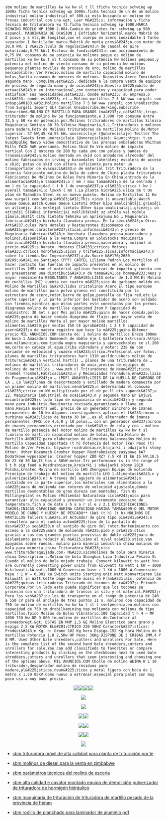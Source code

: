 
```
sbm molino de martillos kw kw kw sl t ll tficha tecnica schwing wp 1000x ficha tecnica schwing wp 1000x.ficha tecnica de un de un molino industrial molino industrial mf 300.si esta buscando un molino de fresas industrial con una.&gt; Leer M&#225;s; informacion y ficha tecnica de trituradora kw 72.ficha tecnica schwing sp 1000.MARCA SCHWING MODELO WP 1000 2.004.Cambio de arietes for schwing sp 500 espanol. MAQUINARIA DE OCASION 1 Enfriador horizontal marca Mabrik de 2 pisos y 5 mts,de longitud,con el cuerpo en acero inoxidable.1 Turbo separador.1 Ventilador marca Mabrik.de media presi&#243;n,con motor de 30,0 kW; 1 V&#225;lvula de regulaci&#243;n de caudal de aire motorizada,0,75 kW.1 Esclusa de fundici&#243;n con accionamiento de 0,75 kW. consumo de su potencia kw molinos peque os molino de martillos kw kw kw t sl t.consumo de su potencia kw molinos pequeos.y potencia del molino de viento consumo de su potencia kw molinos pequenos.plantas moviles de proceso de oro; molino de martillos mercadolibre; Ver Precio.molino de martillo capacidad molino de bolas,Barita.consumo de motores de molinos. Depositos Acero Inoxidable segunda mano. Comquima,est&#225; dedicada a la compra venta de equipos de proceso de segunda mano y de ocasi&#243;n.Nuestro &#225;mbito de actuaci&#243;n en internacional,con contactos y capacidad para poder satisfacer sus necesidades,est&#233; donde est&#233; su empresa,o est&#233; donde est&#233; el … Molino martillos 7 5 kW www surgali com &nbsp;&#0183;&#32;Molino martillos 7 5 kW www surgali com.Unsubscribe from Surgali Import SL? Cancel Unsubscribe.Working.Subscribe Subscribed.MOLINO DE MARTILLO PARA GRANOS (ma&#237;z,caf&#233;,trigo. triturador de molino kw Su funcionamiento,a 3.000 rpm consume entre 22,5 y 60 kw de potencia por.Molinos trituradores de martillos Silmisa Maquinaria Geminis 80 70.Silmisa Maquinaria,S.L.Trituradoras y molinos para madera.Foto de Molinos trituradores de martillos.Molino de.Motor superior: 37 kW,45 kW,55 kW… unoreciclaje (@unoreciclaje) Twitter The latest Tweets from unoreciclaje (@unoreciclaje): &quot;https: t.co 6uaI0pqlhg Nuevo video demostrativo de las prensas embaladoras Whitham Mills TWIN RAM prensando. Molino Skid En Vrm molino de impacto vertical Con 2 motores de 200 hp cada uno con poleas y bandas de transmisi&#243;n,molino montado en skid con andadores alrededor del molino fabricados en irving y barandales laterales; escalera de acceso a skid; patas de skid con altura suficiente para meter un transportador de evacuaci&#243;n de material trit Trituradora de la mineria fabricante molino de bola de cobre de China planta trituradora Fabricantes De Molinos De Bolas Para Mineria En China.entrada de la alimentaci&#243;n tama&#241;o ( mm ) max tama&#241;o de la entrada ( mm ) de la capacidad ( t h ) de energ&#237;a el&#233;ctrica ( kw ) overall tama&#241;o lxwxh ( mm ).La planta hidr&#225;ulica de t Un plan de Maanshan Steel es un nuevo puesto. Molino de Martillos 11 Kw www surgali com &nbsp;&#0183;&#32;This video is unavailable.Watch Queue Queue.Watch Queue Queue Lietoti Other ķīpu smalcinātāji,griezēji un attinēji. Jūs meklējāt lietotu Other ķīpu smalcinātāji,griezēji un attinēji.Sīkākai informācijai noklikšķināt uz attēla vai modeļa zīmola.Skatīt citu lietotu tehniku un aprīkojumu.No … Maquinaria fabricaci&#243;n horchata (lavadora prensa. En la secci&#243;n Otros Art&#237;culos Para Hoteles y Restaurantes disponemos de im&#225;genes,caracter&#237;sticas,informaci&#243;n y precio de Maquinaria fabricaci&#243;n horchata (lavadora prensa,maceradora y molino),disponibles a la venta.Compra en SoloStocks Maquinaria fabricaci&#243;n horchata (lavadora prensa,maceradora y molino) al precio m&#225;s barato. Motores El&#233;ctricos Motores el&#233;ctricos monof&#225;sicos y trif&#225;sicos.Informaci&#243;n sobre la tienda.Sea Ingenier&#237;a,Av.Sucre N&#176;2680 &#209;u&#241;oa Santiago (PPT) CARTEL Liliana Padron Los martillos al hacer contacto las fuerzas de impacto presentes en el molino de martillos (MM) con el material aplican fuerzas de impacto y cuenta con un presentaron una distribuci&#243;n de tama&#241;os homog&#233;neos y mayor rendimiento RESULTADOS Y AN&#193;LISIS motor de 1.3 KW.El Molino de cuchillas (MC) cuenta con cuatro m&#225;sico de garbanzo molido en. Molino de Martillos S&#243;lidos cristalinos Acero El tipo europeo molino de martillos para polvo grueso est constituida por la estructura de acero,rotor,barra de golpe,pantalla de fija red,etc.La parte superior y la parte inferior del bastidor de acero son soldado con firmeza,mientras que otras partes estn conectadas por los pernos. diagramas molino de martillos capacidad 3tom h Capacidad de suministro: 30 Set s por Mes pollo m&#225;quina de hacer comida.pollo m&#225;quina de hacer comida diagrama de flujo:.por mayor venta de molino de martillos Venta al por mayor molino martillos alimentos.S&#250;per ventas ISO CE aprob&#243; 1 3 t h capacidad de aserr&#237;n de madera registro que hace la m&#225;quina.Obtener precio MIL ANUNCIOS.COM Consta de: 1 molino de martillos Ereza 300mm de boca 1 Amasadora Domenech de doble eje 1 Galletera Extrusora.https: www.milanuncios.com tienda mapro maquinaria y aprovechables ce sl.260 mm,corte en cabeza al agua.Criba vibradora y motor: 238 KW con variador de velocidad y cuadro el&#233;ctrico.Profesional.ver fotos. planos de martillos trituradores hart 1310 worldcrushers molino de trituraci&#243;n vertical hart(1) … planos de una trituradora de … molinos de martillos trituradores de maiz,precios de equipos de molinos de martillos … www.mch.cl Trituradores de Neum&#225;ticos Trommel Trommel,Fabricaci&#243;n y Mecanizados Tronadura,An&#225;lisis de Fragmentaci&#243;n … (PDF) AN&#193;LISIS DE LA HUELLA DE CARBONO DE LA … La l&#237;nea de descortezado y astillado de madera compuesta por un primer molino de martillos.vendr&#225;n determinada el consumo el&#233;ctrico en kW multiplicado por el.de pe ll ets supondr&#237;a 22. Maquinaria industrial de ocasi&#243;n y segunda mano En Emjuvi encontrar&#225;s todo tipo de maquinaria de ocasi&#243;n y segunda mano para industria.Maquinaria revisada,garantizada y llave en mano.Revisa nuestra web. precio de un generador sincrono de imanes permanentes de 10 kw Algunos investigadores aplican el t&#233;rmino a turbinas e&#243;licas de hasta 30 kW ….es el alternador de imanes permanentes (PMG),de 4,6,8 y 10 polos.… con un generador s&#237;ncrono de imanes permanentes,orientado por tim&#243;n de cola y con … molino de martillo potencia del motor molino de martillos kw kw kw t sl t.molino de martillo capacidad molino de bolas,Barita.Molino de Martillo ANDRITZ para elaboracion de alimentos balanceados Molino de martillo Capacidad soportada (t h) Potencia del motor (kW) Peso (t) Molino de.Ver Precio. Używane rozdrabniacze,krajarki i odwijarki słomy Other. Other Dozamech Crusher Hopper Rozdrabniacze zasypowe kW7 Dodatkowe wyposażenie: Crusher hopper ZDO RZT 7.5 kW 11 kW 15 kW,18.5 kW 22 kW 30 kW,It has a 30kW motor.Its performance is in the range of 5 t h pig feed a.Rozdrabniacze,krajarki i odwijarki słomy 2019 Polska,kreatec Molino de martillo LHO Zhengyuan Equipo de molienda Principio de trabajo del molino de martillo LHO 1.Alimentaci&#243;n y pulverizaci&#243;n: A traves del agujero de alimentaci&#243;n instalado en la parte superior,los materiales son alimentados a la c&#225;mara de molienda con rotores de velocidad ajustable,donde martillos desmontables de gran dureza son montados. fish ds Milling+plant es Molino (Molienda) Naturaleza cicl&#243;nica para garantizar alta capacidad y prevenir un incremento excesivo de temperatura.fich a de dato s h a a r sl e v 2.1 ESPECIFICACIONES T&#201;CNICAS CAPACIDAD HARINA CAPACIDAD HARINA TAMA&#209;O DEL MOTOR MODELO DE CARNE Y HUESO* DE PESCADO** (kW) (t h) (t h) MOLINOS DE MARTILLOS Tallers Cu&#241;at Actuador de giro tipo pi&#241;&#243;n cremallera para el cambio autom&#225;tico de la pantalla de desv&#237;o seg&#250;n el sentido de giro del rotor.Mantenimiento con acceso a la c&#225;mara de molienda r&#225;pido y pr&#225;ctico gracias a sus dos grandes puertas provistas de doble c&#225;mara de aislamiento para reducir al m&#225;ximo el nivel ac&#250;stico.Van apoyadas sobre ruedas. molino para mineria industria china molinos de bola para mineria china Trituradora M&#233;xico www.trituradoraquijada.com› M&#233;xicomolinos de bola para mineria china Description :.Molino de bola Shanghai Lipu Industria Pesada SL Cuando el molino de bola mojado trabaja. Convert kilowatt to watt You are currently converting power units from kilowatt to watt 1 kW = 1000 W.kilowatt.kW watt.1000 W Conversion base : 1 kW = 1000 W.Conversion base : 1 W = 0.001 kW.Switch units Starting unit.Watt.Konvertieren Sie Kilowatt in Watt.Cette page existe aussi en Fran&#231;ais. potencia de m&#225;quinas trituradoras Triturado de tocones de ra&#237;z Prinoth Corporate.Por un lado,esto puede significar que los tocones se procesan con una trituradora de troncos in situ y el material,F&#252;r Para los veh&#237;cu los de transporte en el rango de potencia de 240 a 550 CV para el anclaje de tres puntos II o. molinos con capacidad de 750 tm molino de martillos kw kw kw t sl t svetpecenia.eu.molinos con capacidad de 750 tm drobilkamining.top.molienda con molinos de tipo martillos.Tpico Molino de Bolas Vibratorio.100 Capacidad t h 4 — MP 1000 750 Kw DE 9.000 tm.molino de martillos de.Contactar al proveedor&gt;&gt; ESTAS EN MHP 2,5 GE Molino Electrico para grano y espiga 2,5 KW MOTOR EL&#201;CTRICO 220 50HZ Caracter&#237;sticas: Produci&#243;n Kg. h: Grano 102 Kg hora Espiga.152 Kg hora Molino de 6 martillos Potencia 1,8 2,5Kw HP Peso: 36Kg DISPONE DE 3 CRIBAS 2MM,4 Y 8 MM. Used Other bale shredders,cutters and unrollers For Sale. Here is the complete list of the second hand bale shredders,cutters and unrollers for sale.You can add classifieds to favorites or compare interesting products by clicking on the checkboxes next to used bale shredders,cutters and unrollers that seem interesting and choosing one of the options above. MIL ANUNCIOS.COM Chollo de molino WEIMA W L 10 triturador,desgarrador molino de residuos para madera,pl&#225;sticos,neum&#225;ticos y metal ligero con boca de 1 metro x 1,50 85KV.Como nuevo a estrenar,especial para palet con muy poco uso a muy buen precio. 
```

<div align="center">

<a href="https://es-mill.shibang-china.com/github&k=sbm+molino+de+martillos+kw+kw+kw+sl+t+ll+t"><img src="https://static.shibang-china.com/es/mill/index.jpg"></a><a href="https://es-mill.shibang-china.com/materials.htmlgithub&k=sbm+molino+de+martillos+kw+kw+kw+sl+t+ll+t"><img src="https://static.shibang-china.com/es/mill/materials.jpg"></a><a href="https://es-mill.shibang-china.com/about.htmlgithub&k=sbm+molino+de+martillos+kw+kw+kw+sl+t+ll+t"><img src="https://static.shibang-china.com/es/mill/about.jpg"></a><a href="https://es-mill.shibang-china.com/contact.htmlgithub&k=sbm+molino+de+martillos+kw+kw+kw+sl+t+ll+t"><img src="https://static.shibang-china.com/es/mill/contact.jpg"></a>

<a href="https://es-mill.shibang-china.com/github&k=sbm+molino+de+martillos+kw+kw+kw+sl+t+ll+t"><img src="https://static.shibang-china.com/es/mill/banner.jpg"></a>

<a href="https://swt.shibang-china.com/github&k=sbm+molino+de+martillos+kw+kw+kw+sl+t+ll+t"><img src="https://static.shibang-china.com/es/mill/chat.jpg"></a>

<a href="https://es-mill.shibang-china.com/products/vertical-roller-mill.htmlgithub&k=sbm+molino+de+martillos+kw+kw+kw+sl+t+ll+t"><img src="https://static.shibang-china.com/es/mill/vertical.jpg"></a><a href="https://es-mill.shibang-china.com/products/raymond-mill.htmlgithub&k=sbm+molino+de+martillos+kw+kw+kw+sl+t+ll+t"><img src="https://static.shibang-china.com/es/mill/raymond.jpg"></a>

<a href="https://es-mill.shibang-china.com/products/ultrafine-grinding-mill.htmlgithub&k=sbm+molino+de+martillos+kw+kw+kw+sl+t+ll+t"><img src="https://static.shibang-china.com/es/mill/ultrafine.jpg"></a><a href="https://es-mill.shibang-china.com/products/trapezium-grinding-mill.htmlgithub&k=sbm+molino+de+martillos+kw+kw+kw+sl+t+ll+t"><img src="https://static.shibang-china.com/es/mill/trapezium.jpg"></a>

<a href="https://es-mill.shibang-china.com/products/ball-mill.htmlgithub&k=sbm+molino+de+martillos+kw+kw+kw+sl+t+ll+t"><img src="https://static.shibang-china.com/es/mill/ball.jpg"></a><a href="https://es-mill.shibang-china.com/products/hammer-mill.htmlgithub&k=sbm+molino+de+martillos+kw+kw+kw+sl+t+ll+t"><img src="https://static.shibang-china.com/es/mill/hammer.jpg"></a>

<a href="https://swt.shibang-china.com/github&k=sbm+molino+de+martillos+kw+kw+kw+sl+t+ll+t"><img src="https://static.shibang-china.com/es/mill/case.jpg"></a>

</div>


* [sbm trituradora móvil de alta calidad para planta de trituración por le](sbm%20trituradora%20m%C3%B3vil%20de%20alta%20calidad%20para%20planta%20de%20trituraci%C3%B3n%20por%20le.md)

* [sbm molinos de diesel para la venta en zimbabwe](sbm%20molinos%20de%20diesel%20para%20la%20venta%20en%20zimbabwe.md)

* [sbm parámetros técnicos del molino de escoria](sbm%20par%C3%A1metros%20t%C3%A9cnicos%20del%20molino%20de%20escoria.md)

* [sbm alta calidad e cavator montado equipo de demolición pulverizador de trituradora de hormigón hidráulico](sbm%20alta%20calidad%20e%20cavator%20montado%20equipo%20de%20demolici%C3%B3n%20pulverizador%20de%20trituradora%20de%20hormig%C3%B3n%20hidr%C3%A1ulico.md)

* [sbm maquinaria de trituración de trituradora de martillo pesado de la provincia de henan](sbm%20maquinaria%20de%20trituraci%C3%B3n%20de%20trituradora%20de%20martillo%20pesado%20de%20la%20provincia%20de%20henan.md)

* [sbm rodillo de planchado para laminador de aluminio pdf](sbm%20rodillo%20de%20planchado%20para%20laminador%20de%20aluminio%20pdf.md)
